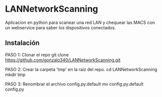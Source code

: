 # LANNetworkScanning
Aplicacion en python para scanear una red LAN y chequear las MACS con un webservice para saber los dispositivos conectados.

## Instalación

PASO 1: Clonar el repo
git clone https://github.com/gonzalo340/LANNetworkScanning.git

PASO 2: Crear la carpeta 'tmp' en la raiz del repo.
cd LANNetworkScanning
mkdir tmp

PASO 3: Renombrar el archivo config.py.default
mv config.py.default config.py
